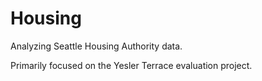 # Housing
Analyzing Seattle Housing Authority data.

Primarily focused on the Yesler Terrace evaluation project.

